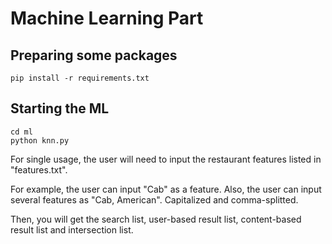# Machine Learning Part

## Preparing some packages

```pip install -r requirements.txt```

## Starting the ML

```Shell
cd ml
python knn.py
```

For single usage, the user will need to input the restaurant features listed in "features.txt".

For example, the user can input "Cab" as a feature. Also, the user can input several features as "Cab, American". Capitalized and comma-splitted.

Then, you will get the search list, user-based result list, content-based result list and intersection list.

